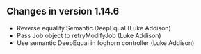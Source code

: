 
## Changes in version 1.14.6

* Reverse equality.Semantic.DeepEqual (Luke Addison)
* Pass Job object to retryModifyJob (Luke Addison)
* Use semantic DeepEqual in foghorn controller (Luke Addison)
